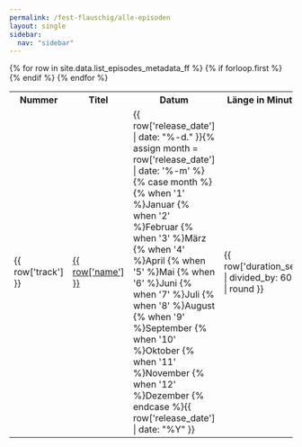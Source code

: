 ```yaml
---
permalink: /fest-flauschig/alle-episoden
layout: single
sidebar:
  nav: "sidebar"
---
```


<table>
  {% for row in site.data.list_episodes_metadata_ff %}
    {% if forloop.first %}
    <tr>
        <th>Nummer</th>
        <th>Titel</th>
        <th>Datum</th>
        <th>Länge in Minuten</th>
    </tr>
    {% endif %}
    <tr>
    <td markdown="span">{{ row['track'] }}</td>
    <td markdown="span"><a href="{{ row['spotify_url'] }}">{{ row['name'] }}</a></td>
    <td markdown="span">
                  {{ row['release_date'] | date: "%-d." }}{% assign month = row['release_date'] | date: '%-m' %}
              {% case month %}
                {% when '1' %}Januar
                {% when '2' %}Februar
                {% when '3' %}März
                {% when '4' %}April
                {% when '5' %}Mai
                {% when '6' %}Juni
                {% when '7' %}Juli
                {% when '8' %}August
                {% when '9' %}September
                {% when '10' %}Oktober
                {% when '11' %}November
                {% when '12' %}Dezember
              {% endcase %}{{ row['release_date'] | date: "%Y" }}
    </td>
    <td markdown="span">{{ row['duration_sec'] | divided_by: 60.00 | round }}</td>
    </tr>
  {% endfor %}
</table>